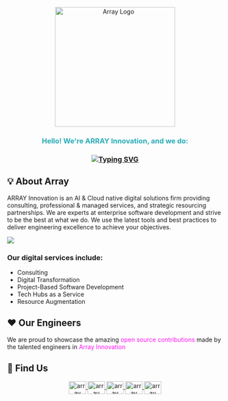 


<div align ="center">
     <a href="https://www.array.world">
    <img align="center" width=280 src="https://static.wixstatic.com/media/9f8f10_0cdc6e51fd274c00b6eddad6c6eb9dd8~mv2.png/v1/fill/w_275,h_80,al_c,q_85,usm_0.66_1.00_0.01,enc_auto/LONG_1_4x.png" alt="Array Logo" />
     </a>
</div>


<h3 align="center" style="color:#28ACB5"> 
Hello! We're ARRAY Innovation, and we do:
</h3>


<h3 align="center">
    <a href="https://git.io/typing-svg"><img src="https://readme-typing-svg.demolab.com?font=Fira+Code&size=26&pause=1000&color=5F8BEC&center=true&random=true&width=435&lines=Artificial+Intelligence;Software+Engineering;Cloud+Engineering" alt="Typing SVG" /></a>
</h3>


## 💡  About Array

ARRAY Innovation is an AI & Cloud native digital solutions firm providing consulting, professional & managed services, and strategic resourcing partnerships. We are experts at enterprise software development and strive to be the best at what we do. We use the latest tools and best practices to deliver engineering excellence to achieve your objectives.

<img src="https://static.wixstatic.com/media/9f8f10_9e6785a0f0994cac914bea301baf5800~mv2.jpg/v1/fill/w_1573,h_132,fp_0.35_0.41,lg_1,q_80,enc_auto/9f8f10_9e6785a0f0994cac914bea301baf5800~mv2.jpg" />

### Our digital services include:

- Consulting
- Digital Transformation
- Project-Based Software Development
- Tech Hubs as a Service
- Resource Augmentation


## ❤️ Our Engineers

We are proud to showcase the amazing <span style="color:#FC16F0"> open source contributions </span> made by the talented engineers in <span style="color:#FC16F0"> Array Innovation </span>



## 📱 Find Us
<p align="center">
    <a href="https://www.array.world">
        <img align="center" src="https://www.svgrepo.com/show/278317/internet-www.svg" alt="array website" height="30" width="40" />
    </a> 
    <a href="https://www.instagram.com/array.world"> 
        <img align="center" src="https://raw.githubusercontent.com/rahuldkjain/github-profile-readme-generator/master/src/images/icons/Social/instagram.svg" alt="array insta" height="30" width="40" />
    </a>
    <a href="https://www.linkedin.com/company/array-world">
        <img align="center" src="https://raw.githubusercontent.com/rahuldkjain/github-profile-readme-generator/master/src/images/icons/Social/linked-in-alt.svg" alt="array linkedin" height="30" width="40" />
    </a>
         <a href="https://github.com/ArrayInnovation">
        <img align="center" src="https://raw.githubusercontent.com/rahuldkjain/github-profile-readme-generator/master/src/images/icons/Social/github.svg" alt="array github" height="30" width="40" />
    </a>  
     <a href="mailto:enquiries@array.world">
        <img align="center" src="https://upload.wikimedia.org/wikipedia/commons/d/df/Microsoft_Office_Outlook_%282018%E2%80%93present%29.svg" alt="array email" height="30" width="40" />
    </a>  
</p>


